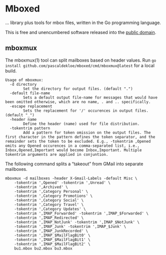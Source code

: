 # Mboxed

… library plus tools for mbox files, written in the Go programming
language.

This is free and unencumbered software released into the
[public domain](https://creativecommons.org/publicdomain/zero/1.0).


## mboxmux

The mboxmux(1) tool can split mailboxes based on header values. Run
`go install github.com/pascaldekloe/mboxed/cmd/mboxmux@latest` for
a local build.

```
Usage of mboxmux:
  -d directory
    	Set the directory for output files. (default ".")
  -default file-name
    	Sets a default output file-name for messages that would have been omitted otherwise, which are no name, . and .. specifically.
  -escape replacement
    	Sets the replacement for '/' occurences in output files. (default "_")
  -header name
    	Define the header (name) used for file distribution.
  -tokentrim pattern
    	Add a pattern for token omission on the output files. The first character in the pattern defines the token separator, and the remainder sets the token to be excluded. E.g., -tokentrim ,Opened omits any Opened occurences in a comma-separated list, i.e., Inbox,Opened,Important would become Inbox,Important. Multiple tokentrim arguments are applied in conjuntion.
```

The following command splits a “takeout” from GMail into separate
mailboxes.

    mboxmux -d mailboxes -header X-Gmail-Labels -default Misc \
    	-tokentrim ',Opened' -tokentrim ',Unread' \
    	-tokentrim ',Archived' \
    	-tokentrim ',Category Personal' \
    	-tokentrim ',Category Promotions' \
    	-tokentrim ',Category Social' \
    	-tokentrim ',Category Travel' \
    	-tokentrim ',Category Updates' \
    	-tokentrim ',IMAP_Forwarded' -tokentrim ',IMAP_$Forwarded' \
    	-tokentrim ',IMAP_Redirected' \
    	-tokentrim ',IMAP_NotJunk' -tokentrim ',IMAP_$NotJunk' \
    	-tokentrim ',IMAP_Junk' -tokentrim ',IMAP_$Junk' \
    	-tokentrim ',IMAP_JunkRecorded' \
    	-tokentrim ',IMAP_$MailFlagBit0' \
    	-tokentrim ',IMAP_$MailFlagBit1' \
    	-tokentrim ',IMAP_$MailFlagBit2' \
    	bu1.mbox bu2.mbox bu3.mbox
